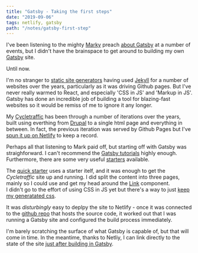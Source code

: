 ```yaml
---
title: "Gatsby - Taking the first steps"
date: "2019-09-06"
tags: netlify, gatsby
path: "/notes/gatsby-first-step"
---
```


I've been listening to the mighty [Marky](https://mark.ie/) preach [about Gatsby](https://www.frontendunited.org/sessions/live-demo-using-gatsbyjs-build-decoupled-drupal-website) at a number of events, but I didn't have the brainspace to get around to building my own [Gatsby](http://gatsbyjs.org/) site.

Until now.

I'm no stranger to [static site generators](https://www.staticgen.com/) having used [Jekyll](https://jekyllrb.com/) for a number of websites over the years, particularly as it was driving Github pages. But I've never really warmed to React, and especially 'CSS in JS' and 'Markup in JS'. Gatsby has done an incredible job of building a tool for blazing-fast websites so it would be remiss of me to ignore it any longer. 

My [Cycletraffic](https://www.cycletraffic.com/) has been through a number of iterations over the years, built using everthing from [Drupal](https://www.drupal.org) to a single html page and everything in between. In fact, the previous iteration was served by Github Pages but I've [spun it up on Netlify](2018.cycletraffic.com) to keep a record. 

Perhaps all that listening to Mark paid off, but starting off with Gatsby was straighforward. I can't recommend the [Gatsby tutorials](https://www.gatsbyjs.org/tutorial/) highly enough. Furthermore, there are some very useful [starters](https://www.gatsbyjs.org/starters/) available. 

The [quick starter](https://www.gatsbyjs.org/docs/quick-start) uses a starter itelf, and it was enough to get the _Cycletraffic_ site up and running. I did split the content into three pages, mainly so I could use and get my head around the [Link](https://www.gatsbyjs.org/docs/linking-between-pages/) component.  
I didn't go to the effort of using CSS in JS yet but there's a way to just [keep my generatated css](https://www.gatsbyjs.org/docs/global-css/). 

It was _disturbingly_ easy to deplpy the site to Netlify - once it was connected to the [github repo](https://github.com/alanburke/cycletraffic-gatsby) that hosts the source code, it worked out that I was running a Gatsby site and configured the build process immediately. 

I'm barely scratching the surface of what Gatsby is capable of, but that will come in time. In the meantime, thanks to Netliy, I can link directly to the state of the site [just after building in Gatsby](https://5d716d9f8464df934e14bf06--elated-jepsen-d3fc1d.netlify.com/).